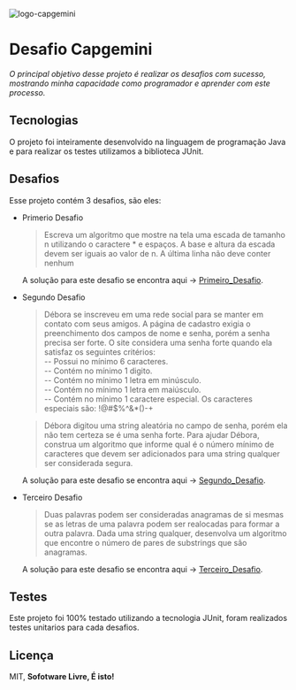![logo-capgemini](https://user-images.githubusercontent.com/87655126/154813503-db698803-4aa5-44b9-8088-8223d314dcaf.png)


# Desafio Capgemini

_O principal objetivo desse projeto é realizar os desafios com sucesso, mostrando minha capacidade
como programador e aprender com este processo._

## Tecnologias

O projeto foi inteiramente desenvolvido na linguagem de programação Java e para realizar os testes
utilizamos a biblioteca JUnit.

## Desafios

Esse projeto contém 3 desafios, são eles:

- Primerio Desafio
  > Escreva um algoritmo que mostre na tela uma escada de tamanho n utilizando o caractere * e espaços. A base e altura da escada devem ser iguais ao valor de n. A última linha não deve conter nenhum

  A solução para este desafio se encontra aqui -> [Primeiro_Desafio].

- Segundo Desafio

  > Débora se inscreveu em uma rede social para se manter em contato com seus amigos. A página de cadastro exigia o preenchimento dos campos de nome e senha, porém a senha precisa ser forte. O site considera uma senha forte quando ela satisfaz os seguintes critérios:
  </br>-- Possui no mínimo 6 caracteres. </br>-- Contém no mínimo 1 digito. </br>-- Contém no mínimo 1 letra em minúsculo. </br>-- Contém no mínimo 1 letra em maiúsculo. </br>-- Contém no mínimo 1 caractere especial. Os caracteres especiais são: !@#$%^&*()-+

  > Débora digitou uma string aleatória no campo de senha, porém ela não tem certeza se é uma senha forte. Para ajudar Débora, construa um algoritmo que informe qual é o número mínimo de caracteres que devem ser adicionados para uma string qualquer ser considerada segura.

  A solução para este desafio se encontra aqui -> [Segundo_Desafio].

- Terceiro Desafio
  > Duas palavras podem ser consideradas anagramas de si mesmas se as letras de uma palavra podem ser realocadas para formar a outra palavra. Dada uma string qualquer, desenvolva um algoritmo que encontre o número de pares de substrings que são anagramas.

  A solução para este desafio se encontra aqui -> [Terceiro_Desafio].

## Testes

Este projeto foi 100% testado utilizando a tecnologia JUnit, foram realizados testes unitarios para
cada desafios.

## Licença

MIT, **Sofotware Livre, É isto!**

[Primeiro_Desafio]: <https://github.com/joemccann/dillinger/tree/master/plugins/dropbox/README.md>

[Segundo_Desafio]: <https://github.com/Diogo-lacerda/desafio-capgemini/tree/master/src/desafios/segundo>

[Terceiro_Desafio]: <https://github.com/Diogo-lacerda/desafio-capgemini/tree/master/src/desafios/terceiro>
